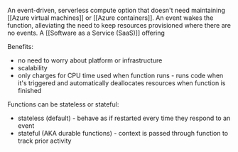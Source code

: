 An event-driven, serverless compute option that doesn't need maintaining [[Azure virtual machines]] or [[Azure containers]]. An event wakes the function, alleviating the need to keep resources provisioned where there are no events. A [[Software as a Service (SaaS)]] offering

Benefits:
- no need to worry about platform or infrastructure
- scalability
- only charges for CPU time used when function runs - runs code when it's triggered and automatically deallocates resources when function is finished

Functions can be stateless or stateful:
- stateless (default) - behave as if restarted every time they respond to an event
- stateful (AKA durable functions) - context is passed through function to track prior activity